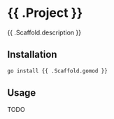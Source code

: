 # {{ .Project }}

{{ .Scaffold.description }}

## Installation

```bash
go install {{ .Scaffold.gomod }}
```

## Usage

TODO
